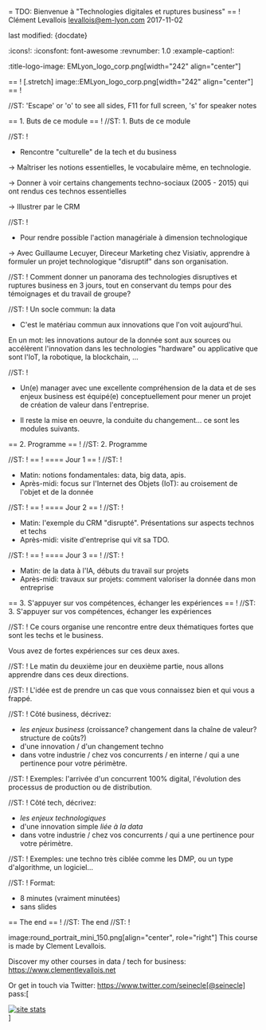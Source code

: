 = TDO: Bienvenue à "Technologies digitales et ruptures business"
== !
Clément Levallois <levallois@em-lyon.com>
2017-11-02

last modified: {docdate}

:icons!:
:iconsfont:   font-awesome
:revnumber: 1.0
:example-caption!:

:title-logo-image: EMLyon_logo_corp.png[width="242" align="center"]

== !
[.stretch]
image::EMLyon_logo_corp.png[width="242" align="center"]
== !


//ST: 'Escape' or 'o' to see all sides, F11 for full screen, 's' for speaker notes

== 1. Buts de ce module
== !
//ST: 1. Buts de ce module

//ST: !
- Rencontre "culturelle" de la tech et du business

-> Maîtriser les notions essentielles, le vocabulaire même, en technologie.

-> Donner à voir certains changements techno-sociaux (2005 - 2015) qui ont rendus ces technos essentielles

-> Illustrer par le CRM

//ST: !
- Pour rendre possible l'action managériale à dimension technologique

-> Avec Guillaume Lecuyer, Direceur Marketing chez Visiativ, apprendre à formuler un projet technologique "disruptif" dans son organisation.

//ST: !
Comment donner un panorama des technologies disruptives et ruptures business en 3 jours, tout en conservant du temps pour des témoignages et du travail de groupe?

//ST: !
Un socle commun: la data

- C'est le matériau commun aux innovations que l'on voit aujourd'hui.

En un mot: les innovations autour de la donnée sont aux sources ou accélèrent l'innovation dans les technologies "hardware" ou applicative que sont l'IoT, la robotique, la blockchain, ...

//ST: !
- Un(e) manager avec une excellente compréhension de la data et de ses enjeux business est équipé(e) conceptuellement pour mener un projet de création de valeur dans l'entreprise.

- Il reste la mise en oeuvre, la conduite du changement... ce sont les modules suivants.

== 2. Programme
== !
//ST: 2. Programme

//ST: !
== !
==== Jour 1
== !
//ST: !

- Matin: notions fondamentales: data, big data, apis.
- Après-midi: focus sur l'Internet des Objets (IoT): au croisement de l'objet et de la donnée

//ST: !
== !
==== Jour 2
== !
//ST: !

- Matin: l'exemple du CRM "disrupté". Présentations sur aspects technos et techs
- Après-midi: visite d'entreprise qui vit sa TDO.

//ST: !
== !
==== Jour 3
== !
//ST: !

- Matin: de la data à l'IA, débuts du travail sur projets
- Après-midi: travaux sur projets: comment valoriser la donnée dans mon entreprise


== 3. S'appuyer sur vos compétences, échanger les expériences
== !
//ST: 3. S'appuyer sur vos compétences, échanger les expériences

//ST: !
Ce cours organise une rencontre entre deux thématiques fortes que sont les techs et le business.

Vous avez de fortes expériences sur ces deux axes.

//ST: !
Le matin du deuxième jour en deuxième partie, nous allons apprendre dans ces deux directions.

//ST: !
L'idée est de prendre un cas que vous connaissez bien et qui vous a frappé.

//ST: !
Côté business, décrivez:

- *les enjeux business* (croissance? changement dans la chaîne de valeur? structure de coûts?)
- d'une innovation / d'un changement techno
- dans votre industrie / chez vos concurrents / en interne / qui a une pertinence pour votre périmètre.

//ST: !
Exemples: l'arrivée d'un concurrent 100% digital, l'évolution des processus de production ou de distribution.

//ST: !
Côté tech, décrivez:

- *les enjeux technologiques*
- d'une innovation simple *liée à la data*
- dans votre industrie / chez vos concurrents / qui a une pertinence pour votre périmètre.

//ST: !
Exemples: une techno très ciblée comme les DMP, ou un type d'algorithme, un logiciel...

//ST: !
Format:

- 8 minutes (vraiment minutées)
- sans slides


== The end
== !
//ST: The end
//ST: !

image:round_portrait_mini_150.png[align="center", role="right"]
This course is made by Clement Levallois.

Discover my other courses in data / tech for business: https://www.clementlevallois.net

Or get in touch via Twitter: https://www.twitter.com/seinecle[@seinecle]
pass:[    <!-- Start of StatCounter Code for Default Guide -->
    <script type="text/javascript">
        var sc_project = 11411204;
        var sc_invisible = 1;
        var sc_security = "11411204";
        var scJsHost = (("https:" == document.location.protocol) ?
            "https://secure." : "http://www.");
        document.write("<sc" + "ript type='text/javascript' src='" +
            scJsHost +
            "statcounter.com/counter/counter.js'></" + "script>");
    </script>
    <noscript><div class="statcounter"><a title="site stats"
    href="http://statcounter.com/" target="_blank"><img
    class="statcounter"
    src="//c.statcounter.com/11411204/0/11411204/1/" alt="site
    stats"></a></div></noscript>
    <!-- End of StatCounter Code for Default Guide -->]
